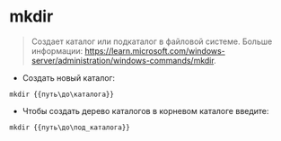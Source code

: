 # mkdir

> Создает каталог или подкаталог в файловой системе.
> Больше информации: <https://learn.microsoft.com/windows-server/administration/windows-commands/mkdir>.

- Создать новый каталог:

`mkdir {{путь\до\каталога}}`

- Чтобы создать дерево каталогов в корневом каталоге введите:

`mkdir {{путь\до\под_каталога}}`
